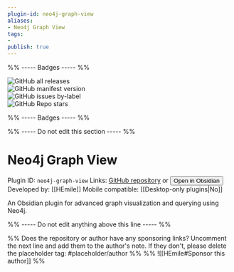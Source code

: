 ```yaml
---
plugin-id: neo4j-graph-view
aliases:
- Neo4j Graph View
tags: 
- 
publish: true
---
```


%% ----- Badges ----- %%

![GitHub all releases](https://img.shields.io/github/downloads/HEmile/obsidian-neo4j-graph-view/total?color=573E7A&logo=github&style=for-the-badge)   
![GitHub manifest version](https://img.shields.io/github/manifest-json/v/HEmile/obsidian-neo4j-graph-view?color=573E7A&logo=github&style=for-the-badge)   
![GitHub issues by-label](https://img.shields.io/github/issues/HEmile/obsidian-neo4j-graph-view/help%20wanted?color=573E7A&logo=github&style=for-the-badge)   
![GitHub Repo stars](https://img.shields.io/github/stars/HEmile/obsidian-neo4j-graph-view?color=573E7A&logo=github&style=for-the-badge)

%% ----- Badges ----- %%

%% ----- Do not edit this section ----- %%

# Neo4j Graph View

Plugin ID: `neo4j-graph-view`
Links: [GitHub repository](https://github.com/HEmile/obsidian-neo4j-graph-view) or [<button id=HH>Open in Obsidian</button>](obsidian://goto-plugin?id=neo4j-graph-view)
Developed by: [[HEmile]]
Mobile compatible: [[Desktop-only plugins|No]]

An Obsidian plugin for advanced graph visualization and querying using Neo4j.

%% ----- Do not edit anything above this line ----- %% 

%% Does the repository or author have any sponsoring links? Uncomment the next line and add them to the author's note. If they don't, please delete the placeholder tag: #placeholder/author %%
%% ![[HEmile#Sponsor this author]] %%
